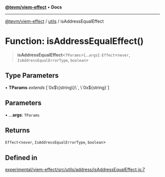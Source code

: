[**@tevm/viem-effect**](../../README.md) • **Docs**

***

[@tevm/viem-effect](../../modules.md) / [utils](../README.md) / isAddressEqualEffect

# Function: isAddressEqualEffect()

> **isAddressEqualEffect**\<`TParams`\>(...`args`): `Effect`\<`never`, `IsAddressEqualErrorType`, `boolean`\>

## Type Parameters

• **TParams** *extends* [\`0x$\{string\}\`, \`0x$\{string\}\`]

## Parameters

• ...**args**: `TParams`

## Returns

`Effect`\<`never`, `IsAddressEqualErrorType`, `boolean`\>

## Defined in

[experimental/viem-effect/src/utils/address/isAddressEqualEffect.js:7](https://github.com/qbzzt/tevm-monorepo/blob/main/experimental/viem-effect/src/utils/address/isAddressEqualEffect.js#L7)
